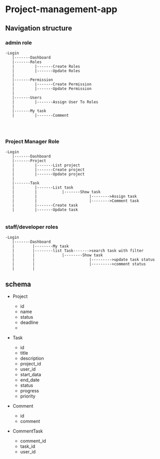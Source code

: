 # Project-management-app


## Navigation structure
### admin role
```
-Login
   |-------Dashboard
   |-------Roles 
   |         |-------Create Roles
   |         |-------Update Roles
   |
   |-------Permission
   |         |-------Create Permission
   |         |-------Update Permission
   |
   |-------Users
   |         |-------Assign User To Roles
   |
   |-------My task
   |         |-------Comment
             

             
```
### Project Manager Role
```
-Login 
   |-------Dashboard
   |-------Project
   |         |-------List project
   |         |-------Create project
   |         |-------Update project
   |
   |-------Task
   |         |-------List task 
   |         |           |-------Show task
   |         |                       |-------->Assign task
   |         |                       |-------->Comment task     
   |         |-------Create task
   |         |-------Update task     
   
```

### staff/developer roles
```
-Login
   |-------Dashboard
   |        |--------My task
   |        |--------list Task------->search task with filter
   |        |            |--------Show task
   |        |                        |--------->update task status
   |        |                        |--------->comment status
   |        |          
```

## schema
* Project
   - id
   - name
   - status 
   - deadline
   - 

* Task
   - id
   - title
   - description
   - project_id
   - user_id
   - start_data
   - end_date
   - status
   - progress
   - priority

* Comment
   - id
   - comment

* CommentTask
   - comment_id
   - task_id
   - user_id
